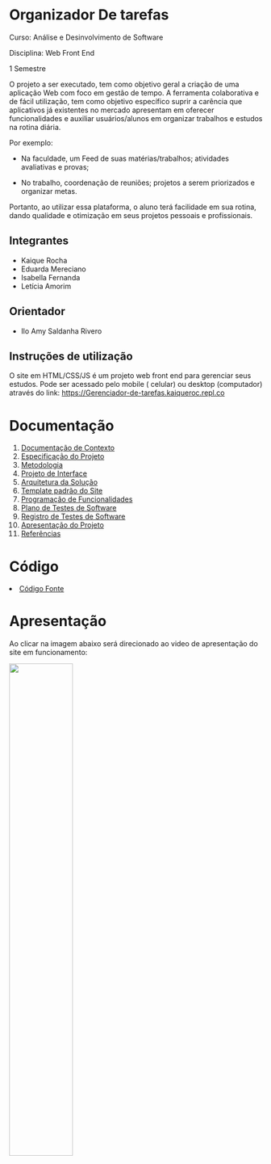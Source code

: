 # Organizador De tarefas

Curso: Análise e Desinvolvimento de Software

Disciplina: Web Front End 

1 Semestre

O projeto a ser executado, tem como objetivo geral a criação de uma aplicação Web
com foco em gestão de tempo.
A ferramenta colaborativa e de fácil utilização, tem como objetivo específico suprir a
carência que aplicativos já existentes no mercado apresentam em oferecer
funcionalidades e auxiliar usuários/alunos em organizar trabalhos e estudos na
rotina diária.

Por exemplo:
* Na faculdade, um Feed de suas matérias/trabalhos; atividades avaliativas e
provas;

* No trabalho, coordenação de reuniões; projetos a serem priorizados e
organizar metas.

Portanto, ao utilizar essa plataforma, o aluno terá facilidade em sua rotina, dando
qualidade e otimização em seus projetos pessoais e profissionais. 

## Integrantes

* Kaique Rocha 
* Eduarda Mereciano
* Isabella Fernanda 
* Letícia Amorim

## Orientador

* Ilo Amy Saldanha Rivero

## Instruções de utilização

O site em HTML/CSS/JS é um projeto web front end para gerenciar seus estudos. Pode ser acessado pelo mobile ( celular) ou desktop (computador) através do link: https://Gerenciador-de-tarefas.kaiqueroc.repl.co

# Documentação

<ol>
<li><a href="docs/01-Documentação de Contexto.md"> Documentação de Contexto</a></li>
<li><a href="docs/02-Especificação do Projeto.md"> Especificação do Projeto</a></li>
<li><a href="docs/03-Metodologia.md"> Metodologia</a></li>
<li><a href="docs/04-Projeto de Interface.md"> Projeto de Interface</a></li>
<li><a href="docs/05-Arquitetura da Solução.md"> Arquitetura da Solução</a></li>
<li><a href="docs/06-Template padrão do Site.md"> Template padrão do Site</a></li>
<li><a href="docs/07-Programação de Funcionalidades.md"> Programação de Funcionalidades</a></li>
<li><a href="docs/08-Plano de Testes de Software.md"> Plano de Testes de Software</a></li>
<li><a href="docs/09-Registro de Testes de Software.md"> Registro de Testes de Software</a></li>
<li><a href="docs/10-Apresentação do Projeto.md"> Apresentação do Projeto</a></li>
<li><a href="docs/11-Referências.md"> Referências</a></li>
</ol>

# Código

<li><a href="src/README.md"> Código Fonte</a></li>

# Apresentação

Ao clicar na imagem abaixo será direcionado ao video de apresentação do site em funcionamento:

[<img src="https://img.youtube.com/vi/qvw8a2JrxKE/maxresdefault.jpg" width="50%">](https://youtu.be/qvw8a2JrxKE)
